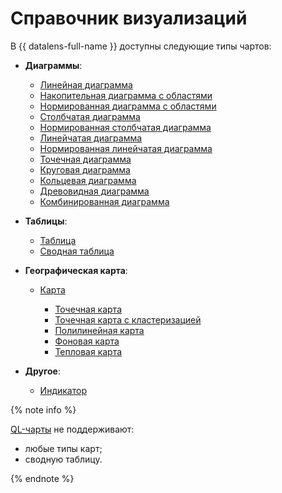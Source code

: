# Справочник визуализаций

В {{ datalens-full-name }} доступны следующие типы чартов:

* **Диаграммы**:

  - [Линейная диаграмма](line-chart.md)
  - [Накопительная диаграмма с областями](area-chart.md)
  - [Нормированная диаграмма с областями](normalized-area-chart.md)
  - [Столбчатая диаграмма](column-chart.md)
  - [Нормированная столбчатая диаграмма](normalized-column-chart.md)
  - [Линейчатая диаграмма](bar-chart.md)
  - [Нормированная линейчатая диаграмма](normalized-bar-chart.md)
  - [Точечная диаграмма](scatter-chart.md)
  - [Круговая диаграмма](pie-chart.md)
  - [Кольцевая диаграмма](ring-chart.md)
  - [Древовидная диаграмма](tree-chart.md)
  - [Комбинированная диаграмма](combined-chart.md)

* **Таблицы**:

  - [Таблица](table-chart.md)
  - [Сводная таблица](pivot-table-chart.md)


* **Географическая карта**:

  - [Карта](map-chart.md)

    - [Точечная карта](point-map-chart.md)
    - [Точечная карта с кластеризацией](cluster-point-map-chart.md)
    - [Полилинейная карта](polyline-map-chart.md)
    - [Фоновая карта](choropleth-map-chart.md)
    - [Тепловая карта](heat-map-chart.md)


* **Другое**:

  - [Индикатор](indicator-chart.md)

{% note info %}

[QL-чарты](../concepts/chart/index.md#sql-charts) не поддерживают:

* любые типы карт;
* сводную таблицу.

{% endnote %}

